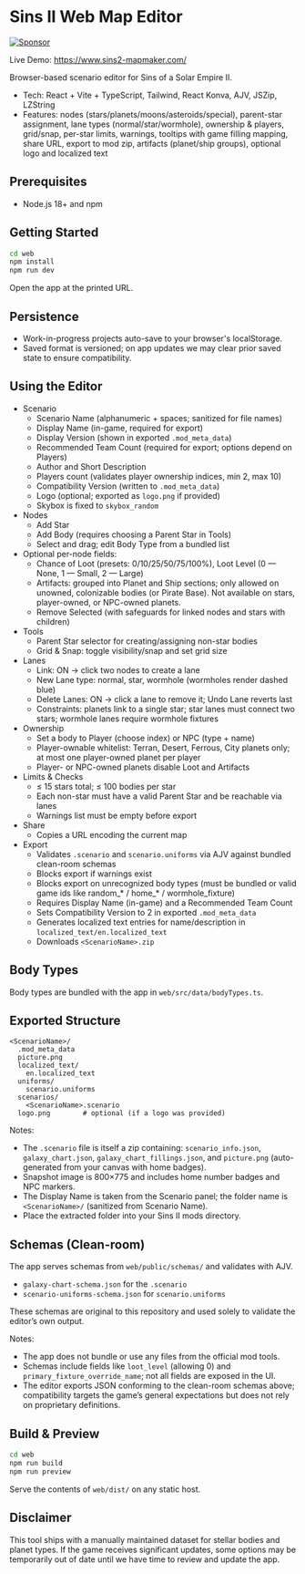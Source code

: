 # Sins II Web Map Editor

[![Sponsor](https://img.shields.io/badge/Sponsor-❤-brightgreen)](https://github.com/sponsors/BVisagie)

Live Demo: https://www.sins2-mapmaker.com/

Browser-based scenario editor for Sins of a Solar Empire II.

- Tech: React + Vite + TypeScript, Tailwind, React Konva, AJV, JSZip, LZString
- Features: nodes (stars/planets/moons/asteroids/special), parent-star assignment, lane types (normal/star/wormhole), ownership & players, grid/snap, per-star limits, warnings, tooltips with game filling mapping, share URL, export to mod zip, artifacts (planet/ship groups), optional logo and localized text

## Prerequisites

- Node.js 18+ and npm

## Getting Started

```bash
cd web
npm install
npm run dev
```

Open the app at the printed URL.

## Persistence

- Work-in-progress projects auto-save to your browser's localStorage.
- Saved format is versioned; on app updates we may clear prior saved state to ensure compatibility.

## Using the Editor

- Scenario
  - Scenario Name (alphanumeric + spaces; sanitized for file names)
  - Display Name (in-game, required for export)
  - Display Version (shown in exported `.mod_meta_data`)
  - Recommended Team Count (required for export; options depend on Players)
  - Author and Short Description
  - Players count (validates player ownership indices, min 2, max 10)
  - Compatibility Version (written to `.mod_meta_data`)
  - Logo (optional; exported as `logo.png` if provided)
  - Skybox is fixed to `skybox_random`
- Nodes
  - Add Star
  - Add Body (requires choosing a Parent Star in Tools)
  - Select and drag; edit Body Type from a bundled list
- Optional per-node fields:
  - Chance of Loot (presets: 0/10/25/50/75/100%), Loot Level (0 — None, 1 — Small, 2 — Large)
  - Artifacts: grouped into Planet and Ship sections; only allowed on unowned, colonizable bodies (or Pirate Base). Not available on stars, player-owned, or NPC-owned planets.
  - Remove Selected (with safeguards for linked nodes and stars with children)
- Tools
  - Parent Star selector for creating/assigning non-star bodies
  - Grid & Snap: toggle visibility/snap and set grid size
- Lanes
  - Link: ON → click two nodes to create a lane
  - New Lane type: normal, star, wormhole (wormholes render dashed blue)
  - Delete Lanes: ON → click a lane to remove it; Undo Lane reverts last
  - Constraints: planets link to a single star; star lanes must connect two stars; wormhole lanes require wormhole fixtures
- Ownership
  - Set a body to Player (choose index) or NPC (type + name)
  - Player-ownable whitelist: Terran, Desert, Ferrous, City planets only; at most one player-owned planet per player
  - Player- or NPC-owned planets disable Loot and Artifacts
- Limits & Checks
  - ≤ 15 stars total; ≤ 100 bodies per star
  - Each non-star must have a valid Parent Star and be reachable via lanes
  - Warnings list must be empty before export
- Share
  - Copies a URL encoding the current map
- Export
  - Validates `.scenario` and `scenario.uniforms` via AJV against bundled clean-room schemas
  - Blocks export if warnings exist
  - Blocks export on unrecognized body types (must be bundled or valid game ids like random_* / home_* / wormhole_fixture)
  - Requires Display Name (in-game) and a Recommended Team Count
  - Sets Compatibility Version to 2 in exported `.mod_meta_data`
  - Generates localized text entries for name/description in `localized_text/en.localized_text`
  - Downloads `<ScenarioName>.zip`

## Body Types

Body types are bundled with the app in `web/src/data/bodyTypes.ts`.

## Exported Structure

```
<ScenarioName>/
  .mod_meta_data
  picture.png
  localized_text/
    en.localized_text
  uniforms/
    scenario.uniforms
  scenarios/
    <ScenarioName>.scenario
  logo.png        # optional (if a logo was provided)
```

Notes:

- The `.scenario` file is itself a zip containing: `scenario_info.json`, `galaxy_chart.json`, `galaxy_chart_fillings.json`, and `picture.png` (auto-generated from your canvas with home badges).
- Snapshot image is 800×775 and includes home number badges and NPC markers.
- The Display Name is taken from the Scenario panel; the folder name is `<ScenarioName>/` (sanitized from Scenario Name).
- Place the extracted folder into your Sins II mods directory.

## Schemas (Clean-room)

The app serves schemas from `web/public/schemas/` and validates with AJV.
- `galaxy-chart-schema.json` for the `.scenario`
- `scenario-uniforms-schema.json` for `scenario.uniforms`

These schemas are original to this repository and used solely to validate the editor’s own output.

Notes:

- The app does not bundle or use any files from the official mod tools.
- Schemas include fields like `loot_level` (allowing 0) and `primary_fixture_override_name`; not all fields are exposed in the UI.
- The editor exports JSON conforming to the clean-room schemas above; compatibility targets the game’s general expectations but does not rely on proprietary definitions.

## Build & Preview

```bash
cd web
npm run build
npm run preview
```

Serve the contents of `web/dist/` on any static host.

## Disclaimer

This tool ships with a manually maintained dataset for stellar bodies and planet types. If the game receives significant updates, some options may be temporarily out of date until we have time to review and update the app.
